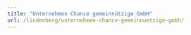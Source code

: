 ```yaml
---
title: "Unternehmen Chance gemeinnützige GmbH"
url: /lindenberg/unternehmen-chance-gemeinnuetzige-gmbh/
---
```

